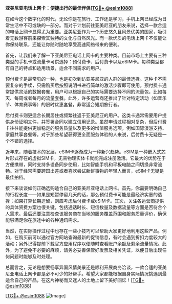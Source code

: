 **亚美尼亚电话上网卡：便捷出行的最佳伴侣[[TG💪+ @esim1088](https://t.me/s/esim1088)]**

在如今这个数字化的时代，无论你是在旅行、工作还是学习，手机上网已经成为日常生活中不可或缺的一部分。而对于计划前往亚美尼亚的朋友来说，选择一款合适的电话上网卡显得尤为重要。亚美尼亚作为一个历史悠久且风景优美的国家，吸引着无数游客前来探索其独特的文化与自然风光。而一款优质的电话上网卡不仅能让你保持联系，还能让你随时随地享受高速网络带来的便利。

首先，让我们来了解一下亚美尼亚电话上网卡的主要种类。目前市场上主要有三种类型的手机卡或流量卡可供选择：预付费卡、后付费卡以及eSIM卡。每种类型都有自己的特点和适用场景，适合不同需求的用户。

预付费卡是最常见的一种，也是初次到访亚美尼亚的人群的最佳选择。这种卡不需要复杂的手续，只需购买后按照说明书进行简单的激活步骤即可使用。预付费卡通常提供灵活的数据套餐，用户可以根据自己的实际需要选择不同的流量包，比如每天、每周或者每月的流量套餐。此外，许多运营商还推出了针对特定活动（如音乐节、体育赛事等）的限时优惠套餐，非常适合短期旅行者。

后付费卡则更适合长期居住或频繁往返于亚美尼亚的用户。这类卡通常需要用户提供身份证明文件，并签署合同以建立信用记录。虽然申请过程相对复杂，但后付费卡往往能提供更加稳定的服务质量以及更多的增值服务选项，例如国际漫游支持、家庭共享套餐等。对于那些希望获得更全面服务体验的人来说，后付费卡无疑是一个不错的选择。

近年来，随着技术的发展，eSIM卡逐渐成为一种新兴趋势。eSIM是一种嵌入式芯片形式存在的虚拟SIM卡，无需物理实体卡就能完成注册激活。它最大的优势在于方便携带，同时支持多设备同步使用，比如智能手机和平板电脑之间切换非常流畅。对于经常需要跨国出差或者喜欢尝试新鲜事物的年轻人而言，eSIM卡无疑是最佳拍档。

接下来谈谈如何正确选购适合自己的亚美尼亚电话上网卡。首先，你需要明确自己的行程长度——如果是短暂停留几天的话，那么预付费卡可能是最经济实惠的选择；如果打算长期逗留，则应考虑后付费卡或eSIM卡。其次，关注各运营商提供的具体资费方案也很关键，包括通话时长、短信数量及数据流量等方面是否符合个人需求。最后还要注意检查该服务商在当地的服务覆盖范围和服务质量评价，确保能够满足你在旅途中的各种通讯需求。

当然，在实际操作过程中也存在一些小技巧可以帮助大家更好地利用这些产品。例如，在购买前可以通过官方网站查询最新的促销信息，有时会遇到折扣力度较大的活动；另外记得提前下载官方应用程序以便随时查看账户余额及剩余流量情况。此外，为了避免不必要的麻烦，请务必妥善保管好发票及相关凭证，以便日后出现任何问题时能够及时处理。

总而言之，无论是想要畅享异国风情美景还是顺利开展商务洽谈，一款合适的亚美尼亚电话上网卡都是必不可少的好帮手。希望大家都能根据自身实际情况挑选到最适合自己的产品，在这片神秘而又迷人的土地上留下美好回忆！[[TG💪+ @esim1088](https://t.me/s/esim1088)]

[[TG💪+ @esim1088](https://t.me/s/esim1088) ![Image](https://i.postimg.cc/4NQfJmqS/Snipaste-2025-05-13-00-14-12.png)]